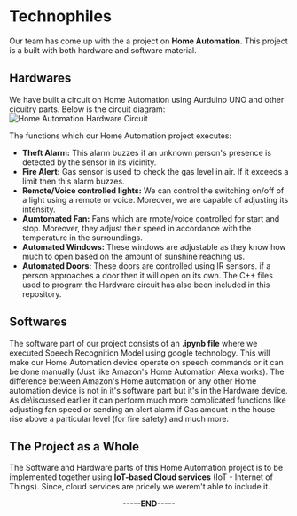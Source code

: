 # Technophiles
Our team has come up with the a project on **Home Automation**. This project is a built with both hardware and software material. 

## Hardwares
We have built a circuit on Home Automation using Aurduino UNO and other cicuitry parts. Below is the circuit diagram:
![Home Automation Hardware Circuit](https://user-images.githubusercontent.com/83291010/140871308-f7b4b139-6461-4b61-be48-1071cae93d1c.png)

The functions which our Home Automation project executes:
* **Theft Alarm:** This alarm buzzes if an unknown person's presence is detected by the sensor in its vicinity.
* **Fire Alert:** Gas sensor is used to check the gas level in air. If it exceeds a limit then this alarm buzzes.
* **Remote/Voice controlled lights:** We can control the switching on/off of a light using a remote or voice. Moreover, we are capable of adjusting its intensity.
* **Aumtomated Fan:** Fans which are rmote/voice controlled for start and stop. Moreover, they adjust their speed in accordance with the temperature in the surroundings.
* **Automated Windows:** These windows are adjustable as they know how much to open based on the amount of sunshine reaching us.
* **Automated Doors:** These doors are controlled using IR sensors. if a person approaches a door then it will open on its own.
The C++ files used to program the Hardware circuit has also been included in this repository.

## Softwares
The software part of our project consists of an **.ipynb file** where we executed Speech Recognition Model using google technology. This will make our Home Automation device operate on speech commands or it can be done manually (Just like Amazon's Home Automation Alexa works). The difference between Amazon's Home automation or any other Home automation device is not in it's software part but it's in the Hardware device. As de\iscussed earlier it can perform much more complicated functions like adjusting fan speed or sending an alert alarm if Gas amount in the house rise above a particular level (for fire safety) and much more.

## The Project as a Whole
The Software and Hardware parts of this Home Automation project is to be implemented together using **IoT-based Cloud services** (IoT - Internet of Things). Since, cloud services are pricely we werem't able to include it. 

<p align="center"><b>-----END-----</b></p>
